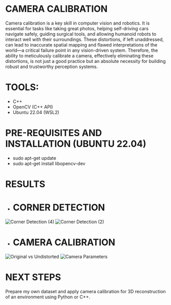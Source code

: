 # CAMERA CALIBRATION
Camera calibration is a key skill in computer vision and robotics. It is essential for tasks like taking great photos, helping self-driving cars navigate safely, guiding surgical tools, and allowing humanoid robots to interact well with their surroundings. These distortions, if left unaddressed, can lead to inaccurate spatial mapping and flawed interpretations of the world—a critical failure point in any vision-driven system. Therefore, the ability to meticulously calibrate a camera, effectively eliminating these distortions, is not just a good practice but an absolute necessity for building robust and trustworthy perception systems.

# TOOLS:
- C++
- OpenCV (C++ API)
- Ubuntu 22.04 (WSL2)

# PRE-REQUISITES AND INSTALLATION (UBUNTU 22.04)
- sudo apt-get update
- sudo apt-get install libopencv-dev

# RESULTS
- # CORNER DETECTION
![Corner Detection (4)](https://github.com/user-attachments/assets/823cd323-47df-4b19-810d-f0616c6fbac4)
![Corner Detection (2)](https://github.com/user-attachments/assets/62099b1d-40c2-450b-956e-04fc2e2b9110)

- # CAMERA CALIBRATION
![Original vs Undistorted](https://github.com/user-attachments/assets/2a85272d-2bf8-4731-a243-706260f9863f)
![Camera Parameters](https://github.com/user-attachments/assets/64e9dab6-42cf-48a7-86cf-3f6205514df3)

# NEXT STEPS
Prepare my own dataset and apply camera calibration for 3D reconstruction of an environment using Python or C++.
